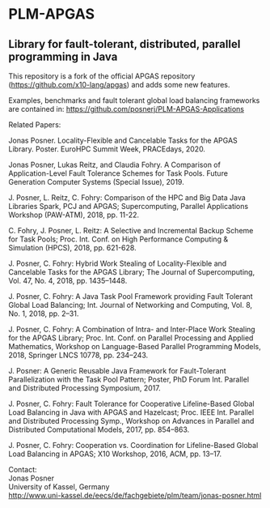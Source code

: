 # PLM-APGAS
## Library for fault-tolerant, distributed, parallel programming in Java

This repository is a fork  of the official APGAS repository (https://github.com/x10-lang/apgas) and adds some new features.

Examples, benchmarks and fault tolerant global load balancing frameworks are contained in: https://github.com/posnerj/PLM-APGAS-Applications


Related Papers:

Jonas Posner. Locality-Flexible and Cancelable Tasks for the APGAS Library. Poster. EuroHPC Summit Week, PRACEdays, 2020.

Jonas Posner, Lukas Reitz, and Claudia Fohry. A Comparison of Application-Level Fault Tolerance Schemes for Task Pools. Future Generation Computer Systems (Special Issue), 2019.

J. Posner, L. Reitz, C. Fohry: Comparison of the HPC and Big Data Java Libraries Spark, PCJ and APGAS; Supercomputing, Parallel Applications Workshop (PAW-ATM), 2018, pp. 11-22.

C. Fohry, J. Posner, L. Reitz: A Selective and Incremental Backup Scheme for Task Pools; Proc. Int. Conf. on High Performance Computing & Simulation (HPCS), 2018, pp. 621-628.

J. Posner, C. Fohry: Hybrid Work Stealing of Locality-Flexible and Cancelable Tasks for the APGAS Library; The Journal of Supercomputing, Vol. 47, No. 4, 2018, pp. 1435–1448.

J. Posner, C. Fohry: A Java Task Pool Framework providing Fault Tolerant Global Load Balancing; Int. Journal of Networking and Computing, Vol. 8, No. 1, 2018, pp. 2–31.

J. Posner, C. Fohry: A Combination of Intra- and Inter-Place Work Stealing for the APGAS Library; Proc. Int. Conf. on Parallel Processing and Applied Mathematics, Workshop on Language-Based Parallel Programming Models, 2018, Springer LNCS 10778, pp. 234–243.

J. Posner: A Generic Reusable Java Framework for Fault-Tolerant Parallelization with the Task Pool Pattern; Poster, PhD Forum Int. Parallel and Distributed Processing Symposium, 2017.

J. Posner, C. Fohry: Fault Tolerance for Cooperative Lifeline-Based Global Load Balancing in Java with APGAS and Hazelcast; Proc. IEEE Int. Parallel and Distributed Processing Symp., Workshop on Advances in Parallel and Distributed Computational Models, 2017, pp. 854–863.

J. Posner, C. Fohry: Cooperation vs. Coordination for Lifeline-Based Global Load Balancing in APGAS; X10 Workshop, 2016, ACM, pp. 13–17.


Contact:  
Jonas Posner  
University of Kassel, Germany  
http://www.uni-kassel.de/eecs/de/fachgebiete/plm/team/jonas-posner.html